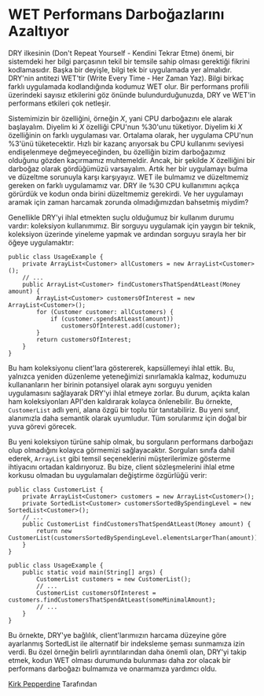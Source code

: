 # WET Performans Darboğazlarını Azaltıyor

DRY ilkesinin (Don't Repeat Yourself - Kendini Tekrar Etme) önemi, bir sistemdeki her bilgi parçasının tekil bir temsile sahip olması gerektiği fikrini kodlamasıdır. Başka bir deyişle, bilgi tek bir uygulamada yer almalıdır. DRY'nin antitezi WET'tir (Write Every Time - Her Zaman Yaz). Bilgi birkaç farklı uygulamada kodlandığında kodumuz WET olur. Bir performans profili üzerindeki sayısız etkilerini göz önünde bulundurduğunuzda, DRY ve WET'in performans etkileri çok netleşir.

Sistemimizin bir özelliğini, örneğin *X*, yani CPU darboğazını ele alarak başlayalım. Diyelim ki *X* özelliği CPU'nun %30'unu tüketiyor. Diyelim ki *X* özelliğinin on farklı uygulaması var. Ortalama olarak, her uygulama CPU'nun %3'ünü tüketecektir. Hızlı bir kazanç arıyorsak bu CPU kullanımı seviyesi endişelenmeye değmeyeceğinden, bu özelliğin bizim darboğazımız olduğunu gözden kaçırmamız muhtemeldir. Ancak, bir şekilde *X* özelliğini bir darboğaz olarak gördüğümüzü varsayalım. Artık her bir uygulamayı bulma ve düzeltme sorunuyla karşı karşıyayız. WET ile bulmamız ve düzeltmemiz gereken on farklı uygulamamız var. DRY ile %30 CPU kullanımını açıkça görürdük ve kodun onda birini düzeltmemiz gerekirdi. Ve her uygulamayı aramak için zaman harcamak zorunda olmadığımızdan bahsetmiş miydim?

Genellikle DRY'yi ihlal etmekten suçlu olduğumuz bir kullanım durumu vardır: koleksiyon kullanımımız. Bir sorguyu uygulamak için yaygın bir teknik, koleksiyon üzerinde yineleme yapmak ve ardından sorguyu sırayla her bir öğeye uygulamaktır:

```
public class UsageExample {
    private ArrayList<Customer> allCustomers = new ArrayList<Customer>();
    // ...
    public ArrayList<Customer> findCustomersThatSpendAtLeast(Money amount) {
        ArrayList<Customer> customersOfInterest = new ArrayList<Customer>();
        for (Customer customer: allCustomers) {
            if (customer.spendsAtLeast(amount))
               customersOfInterest.add(customer);
        }
        return customersOfInterest;
    }
}
```

Bu ham koleksiyonu client'lara göstererek, kapsüllemeyi ihlal ettik. Bu, yalnızca yeniden düzenleme yeteneğimizi sınırlamakla kalmaz, kodumuzu kullananların her birinin potansiyel olarak aynı sorguyu yeniden uygulamasını sağlayarak DRY'yi ihlal etmeye zorlar. Bu durum, açıkta kalan ham koleksiyonları API'den kaldırarak kolayca önlenebilir. Bu örnekte, `CustomerList` adlı yeni, alana özgü bir toplu tür tanıtabiliriz. Bu yeni sınıf, alanımızla daha semantik olarak uyumludur. Tüm sorularımız için doğal bir yuva görevi görecek.

Bu yeni koleksiyon türüne sahip olmak, bu sorguların performans darboğazı olup olmadığını kolayca görmemizi sağlayacaktır. Sorguları sınıfa dahil ederek, `ArrayList` gibi temsil seçeneklerini müşterilerimize gösterme ihtiyacını ortadan kaldırıyoruz. Bu bize, client sözleşmelerini ihlal etme korkusu olmadan bu uygulamaları değiştirme özgürlüğü verir:

```
public class CustomerList {
    private ArrayList<Customer> customers = new ArrayList<Customer>();
    private SortedList<Customer> customersSortedBySpendingLevel = new SortedList<Customer>();
    // ...
    public CustomerList findCustomersThatSpendAtLeast(Money amount) {
        return new CustomerList(customersSortedBySpendingLevel.elementsLargerThan(amount));
    }
}

public class UsageExample {
    public static void main(String[] args) {
        CustomerList customers = new CustomerList();
        // ...
        CustomerList customersOfInterest = customers.findCustomersThatSpendAtLeast(someMinimalAmount);
        // ...
    }
}
```   

Bu örnekte, DRY'ye bağlılık, client'larımıızın harcama düzeyine göre ayarlanmış SortedList ile alternatif bir indeksleme şeması sunmamıza izin verdi. Bu özel örneğin belirli ayrıntılarından daha önemli olan, DRY'yi takip etmek, kodun WET olması durumunda bulunması daha zor olacak bir performans darboğazı bulmamıza ve onarmamıza yardımcı oldu.

[Kirk Pepperdine](http://programmer.97things.oreilly.com/wiki/index.php/Kirk_Pepperdine) Tarafından